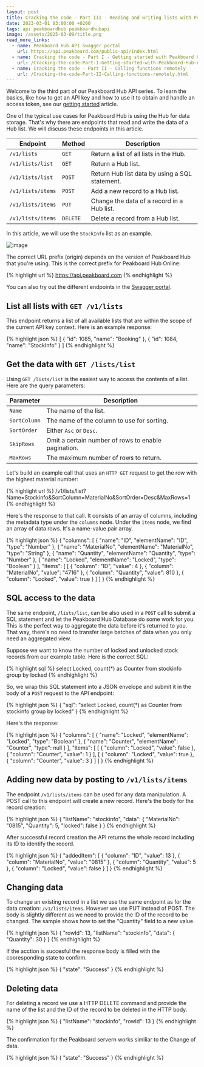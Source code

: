 ```yaml
---
layout: post
title: Cracking the code - Part III - Reading and writing lists with Peakboard Hub API
date: 2023-03-01 03:00:00 +0200
tags: api peakboardhub peakboardhubapi
image: /assets/2025-03-09/title.png
read_more_links:
  - name: Peakboard Hub API Swagger portal
    url: https://api.peakboard.com/public-api/index.html
  - name: Cracking the code - Part I - Getting started with Peakboard Hub API
    url: /Cracking-the-code-Part-I-Getting-started-with-Peakboard-Hub-API.html
  - name: Cracking the code - Part II - Calling functions remotely
    url: /Cracking-the-code-Part-II-Calling-functions-remotely.html
---
```


Welcome to the third part of our Peakboard Hub API series. To learn the basics, like how to get an API key and how to use it to obtain and handle an access token, see our [getting started](/Cracking-the-code-Part-I-Getting-started-with-Peakboard-Hub-API.html) article.

One of the typical use cases for Peakboard Hub is using the Hub for data storage. That's why there are endpoints that read and write the data of a Hub list. We will discuss these endpoints in this article.

| Endpoint          | Method   | Description                                  |
| ----------------- | -------- | -------------------------------------------- |
| `/v1/lists`       | `GET`    | Return a list of all lists in the Hub.       |
| `/v1/lists/list`  | `GET`    | Return a Hub list.                           |
| `/v1/lists/list`  | `POST`   | Return Hub list data by using a SQL statement.|
| `/v1/lists/items` | `POST`   | Add a new record to a Hub list.              |
| `/v1/lists/items` | `PUT`    | Change the data of a record in a Hub list.   |
| `/v1/lists/items` | `DELETE` | Delete a record from a Hub list.             |

In this article, we will use the `StockInfo` list as an example.

![image](/assets/2025-03-09/010.png)

The correct URL prefix (origin) depends on the version of Peakboard Hub that you're using. This is the correct prefix for Peakboard Hub Online:

{% highlight url %}
https://api.peakboard.com
{% endhighlight %}

You can also try out the different endpoints in the [Swagger portal](https://api.peakboard.com/public-api/index.html).

## List all lists with `GET /v1/lists`

This endpoint returns a list of all available lists that are within the scope of the current API key context. Here is an example response:

{% highlight json %}
[
  {
    "id": 1085,
    "name": "Booking"
  },
  {
    "id": 1084,
    "name": "StockInfo"
  }
]
{% endhighlight %}

## Get the data with `GET /lists/list`

Using `GET /lists/list` is the easiest way to access the contents of a list. Here are the query parameters:

| Parameter    | Description                                         |
| ------------ | --------------------------------------------------- |
| `Name`       | The name of the list.                               |
| `SortColumn` | The name of the column to use for sorting.          |
| `SortOrder`  | Either `Asc` or `Desc`.                             |
| `SkipRows`   | Omit a certain number of rows to enable pagination. |
| `MaxRows`    | The maximum number of rows to return.               |

Let's build an example call that uses an `HTTP GET` request to get the row with the highest material number:

{% highlight url %}
/v1/lists/list?Name=Stockinfo&SortColumn=MaterialNo&SortOrder=Desc&MaxRows=1
{% endhighlight %}

Here's the response to that call. It consists of an array of columns, including the metadata type under the `columns` node. Under the `items` node, we find an array of data rows. It's a name-value pair array.

{% highlight json %}
{
  "columns": [
    {
      "name": "ID",
      "elementName": "ID",
      "type": "Number"
    },
    {
      "name": "MaterialNo",
      "elementName": "MaterialNo",
      "type": "String"
    },
    {
      "name": "Quantity",
      "elementName": "Quantity",
      "type": "Number"
    },
    {
      "name": "Locked",
      "elementName": "Locked",
      "type": "Boolean"
    }
  ],
  "items": [
    [
      {
        "column": "ID",
        "value": 4
      },
      {
        "column": "MaterialNo",
        "value": "4716"
      },
      {
        "column": "Quantity",
        "value": 810
      },
      {
        "column": "Locked",
        "value": true
      }
    ]
  ]
}
{% endhighlight %}

## SQL access to the data

The same endpoint, `/lists/list`, can be also used in a `POST` call to submit a SQL statement and let the Peakboard Hub Database do some work for you. This is the perfect way to aggregate the data before it's returned to you. That way, there's no need to transfer large batches of data when you only need an aggregated view.

Suppose we want to know the number of locked and unlocked stock records from our example table. Here is the correct SQL:

{% highlight sql %}
select Locked, count(\*) as Counter from stockinfo group by locked
{% endhighlight %}

So, we wrap this SQL statement into a JSON envelope and submit it in the body of a `POST` request to the API endpoint:

{% highlight json %}
{
"sql": "select Locked, count(\*) as Counter from stockinfo group by locked"
}
{% endhighlight %}

Here's the response:

{% highlight json %}
{
  "columns": [
    {
      "name": "Locked",
      "elementName": "Locked",
      "type": "Boolean"
    },
    {
      "name": "Counter",
      "elementName": "Counter",
      "type": null
    }
  ],
  "items": [
    [
      {
        "column": "Locked",
        "value": false
      },
      {
        "column": "Counter",
        "value": 1
      }
    ],
    [
      {
        "column": "Locked",
        "value": true
      },
      {
        "column": "Counter",
        "value": 3
      }
    ]
  ]
}
{% endhighlight %}

## Adding new data by posting to `/v1/lists/items`

The endpoint `/v1/lists/items` can be used for any data manipulation. A POST call to this endpoint will create a new record.
Here's the body for the record creation:

{% highlight json %}
{
  "listName": "stockinfo",
  "data": {
    "MaterialNo": "0815",
    "Quantity": 5,
    "locked": false
  }
}
{% endhighlight %}

After successful record creation the API returns the whole record including its ID to identify the record.

{% highlight json %}
{
  "addedItem": [
    {
      "column": "ID",
      "value": 13
    },
    {
      "column": "MaterialNo",
      "value": "0815"
    },
    {
      "column": "Quantity",
      "value": 5
    },
    {
      "column": "Locked",
      "value": false
    }
  ]
}
{% endhighlight %}

## Changing data

To change an existing record in a list we use the same endpoint as for the data creation: `/v1/lists/items`. However we use PUT instead of POST. The body is slightly different as we need to provide the ID of the record to be changed. The sample shows how to set the "Quantity" field to a new value.

{% highlight json %}
{
  "rowId": 13,
  "listName": "stockinfo",
  "data": {
    "Quantity": 30
  }
}
{% endhighlight %}

If the acction is succesful the response body is filled with the cooresponding state to confirm.

{% highlight json %}
{
  "state": "Success"
}
{% endhighlight %}

## Deleting data

For deleting a record we use a HTTP DELETE command and provide the name of the list and the ID of the record to be deleted in the HTTP body.

{% highlight json %}
{
  "listName": "stockinfo",
  "rowId": 13
}
{% endhighlight %}

The confirmation for the Peakboard servern works similiar to the Change of data.

{% highlight json %}
{
  "state": "Success"
}
{% endhighlight %}
